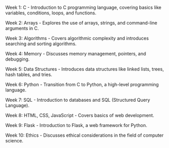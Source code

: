 Week 1: C - Introduction to C programming language, covering basics like variables, conditions, loops, and functions.


Week 2: Arrays - Explores the use of arrays, strings, and command-line arguments in C.

Week 3: Algorithms - Covers algorithmic complexity and introduces searching and sorting algorithms.

Week 4: Memory - Discusses memory management, pointers, and debugging.

Week 5: Data Structures - Introduces data structures like linked lists, trees, hash tables, and tries.

Week 6: Python - Transition from C to Python, a high-level programming language.


Week 7: SQL - Introduction to databases and SQL (Structured Query Language).


Week 8: HTML, CSS, JavaScript - Covers basics of web development.


Week 9: Flask - Introduction to Flask, a web framework for Python.


Week 10: Ethics - Discusses ethical considerations in the field of computer science.
